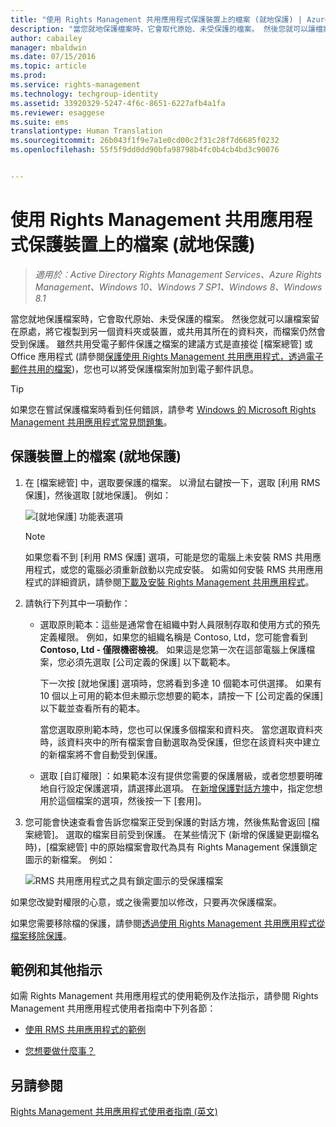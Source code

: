 ```yaml
---
title: "使用 Rights Management 共用應用程式保護裝置上的檔案 (就地保護) | Azure RMS"
description: "當您就地保護檔案時，它會取代原始、未受保護的檔案。 然後您就可以讓檔案留在原處，將它複製到另一個資料夾或裝置，或共用其所在的資料夾，而檔案仍然會受到保護。 雖然共用受電子郵件保護之檔案的建議方式是直接從 [檔案總管] 或 Office 應用程式，您也可以將受保護檔案附加到電子郵件訊息。"
author: cabailey
manager: mbaldwin
ms.date: 07/15/2016
ms.topic: article
ms.prod: 
ms.service: rights-management
ms.technology: techgroup-identity
ms.assetid: 33920329-5247-4f6c-8651-6227afb4a1fa
ms.reviewer: esaggese
ms.suite: ems
translationtype: Human Translation
ms.sourcegitcommit: 26b043f1f9e7a1e0cd00c2f31c28f7d6685f0232
ms.openlocfilehash: 55f5f9dd0dd90bfa98798b4fc0b4cb4bd3c90076


---
```


# 使用 Rights Management 共用應用程式保護裝置上的檔案 (就地保護)

>*適用於︰Active Directory Rights Management Services、Azure Rights Management、Windows 10、Windows 7 SP1、Windows 8、Windows 8.1*

當您就地保護檔案時，它會取代原始、未受保護的檔案。 然後您就可以讓檔案留在原處，將它複製到另一個資料夾或裝置，或共用其所在的資料夾，而檔案仍然會受到保護。 雖然共用受電子郵件保護之檔案的建議方式是直接從 [檔案總管] 或 Office 應用程式 (請參閱[保護使用 Rights Management 共用應用程式，透過電子郵件共用的檔案](sharing-app-protect-by-email.md))，您也可以將受保護檔案附加到電子郵件訊息。

> [!TIP]
> 如果您在嘗試保護檔案時看到任何錯誤，請參考 [Windows 的 Microsoft Rights Management 共用應用程式常見問題集](http://go.microsoft.com/fwlink/?LinkId=303971)。

## 保護裝置上的檔案 (就地保護)

1.  在 [檔案總管] 中，選取要保護的檔案。 以滑鼠右鍵按一下，選取 [利用 RMS 保護]，然後選取 [就地保護]。 例如：

    ![[就地保護] 功能表選項](../media/ADRMS_MSRMSApp_SP_CompanyDefined.png)

    > [!NOTE]
    > 如果您看不到 [利用 RMS 保護]  選項，可能是您的電腦上未安裝 RMS 共用應用程式，或您的電腦必須重新啟動以完成安裝。 如需如何安裝 RMS 共用應用程式的詳細資訊，請參閱[下載及安裝 Rights Management 共用應用程式](install-sharing-app.md)。

2.  請執行下列其中一項動作：

    -   選取原則範本：這些是通常會在組織中對人員限制存取和使用方式的預先定義權限。 例如，如果您的組織名稱是 Contoso, Ltd，您可能會看到 **Contoso, Ltd - 僅限機密檢視**。 如果這是您第一次在這部電腦上保護檔案，您必須先選取 [公司定義的保護] 以下載範本。

        下一次按 [就地保護] 選項時，您將看到多達 10 個範本可供選擇。 如果有 10 個以上可用的範本但未顯示您想要的範本，請按一下 [公司定義的保護] 以下載並查看所有的範本。

        當您選取原則範本時，您也可以保護多個檔案和資料夾。 當您選取資料夾時，該資料夾中的所有檔案會自動選取為受保護，但您在該資料夾中建立的新檔案將不會自動受到保護。

    -   選取 [自訂權限] ：如果範本沒有提供您需要的保護層級，或者您想要明確地自行設定保護選項，請選擇此選項。 在[新增保護對話方塊](sharing-app-dialog-box.md)中，指定您想用於這個檔案的選項，然後按一下 [套用]。

3.  您可能會快速查看會告訴您檔案正受到保護的對話方塊，然後焦點會返回 [檔案總管]。 選取的檔案目前受到保護。 在某些情況下 (新增的保護變更副檔名時)，[檔案總管] 中的原始檔案會取代為具有 Rights Management 保護鎖定圖示的新檔案。 例如：

    ![RMS 共用應用程式之具有鎖定圖示的受保護檔案](../media/ADRMS_MSRMSApp_Pfile.png)

如果您改變對權限的心意，或之後需要加以修改，只要再次保護檔案。

如果您需要移除檔的保護，請參閱[透過使用 Rights Management 共用應用程式從檔案移除保護](sharing-app-remove-protection.md)。

## 範例和其他指示
如需 Rights Management 共用應用程式的使用範例及作法指示，請參閱 Rights Management 共用應用程式使用者指南中下列各節：

-   [使用 RMS 共用應用程式的範例](sharing-app-user-guide.md#examples-for-using-the-rms-sharing-application)

-   [您想要做什麼事？](sharing-app-user-guide.md#what-do-you-want-to-do)

## 另請參閱
[Rights Management 共用應用程式使用者指南 (英文)](sharing-app-user-guide.md)



<!--HONumber=Aug16_HO4-->


